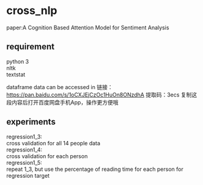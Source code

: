 # cross_nlp
paper:A Cognition Based Attention Model for Sentiment Analysis
## requirement
python 3  
nltk  
textstat  

dataframe data can be accessed in 
链接：https://pan.baidu.com/s/1oCXJEjCzOc1HuOn8ONzdhA 
提取码：3ecs 
复制这段内容后打开百度网盘手机App，操作更方便哦

## experiments
regression1_3:  
cross validation for all 14 people data  
regression1_4:  
cross validation for each person  
regression1_5:  
repeat 1_3, but use the percentage of reading time for each person for regression target 